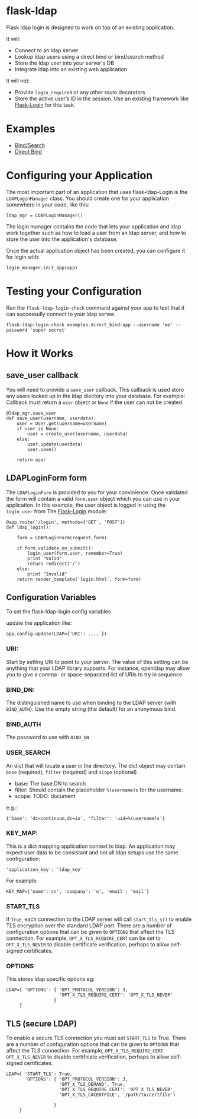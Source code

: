 flask-ldap
==========

Flask ldap login is designed to work on top of an existing application.

It will:

 * Connect to an ldap server
 * Lookup ldap users using a direct bind or bind/search method
 * Store the ldap user into your server's DB
 * Integrate ldap into an existing web application

It will not:

 *  Provide `login_required` or any other route decorators
 *  Store the active user’s ID in the session. Use an existing framework like
    [Flask-Login](https://flask-login.readthedocs.org/en/latest/) for this task.

# Examples

 *  [Bind/Search](https://github.com/srossross/flask-ldap-login/blob/master/examples/bind_search.py)
 *  [Direct Bind](https://github.com/srossross/flask-ldap-login/blob/master/examples/direct_bind.py)

# Configuring your Application

The most important part of an application that uses flask-ldap-Login is the `LDAPLoginManager` class.
You should create one for your application somewhere in your code, like this:

    ldap_mgr = LDAPLoginManager()

The login manager contains the code that lets your application and ldap work together
such as how to load a user from an ldap server,
and how to store the user into the application's database.

Once the actual application object has been created, you can configure it for login with:

    login_manager.init_app(app)

# Testing your Configuration

Run the `flask-ldap-login-check` command against your app
to test that it can successully connect to your ldap server.

    flask-ldap-login-check examples.direct_bind:app --username 'me' --password 'super secret'

# How it Works

## save_user callback

You will need to provide a `save_user` callback.
This callback is used store any users looked up in the ldap diectory into your database. For example:
Callback must return a `user` object or `None` if the user can not be created.

    @ldap_mgr.save_user
    def save_user(username, userdata):
        user = User.get(username=username)
        if user is None:
            user = create_user(username, userdata)
        else:
            user.update(userdata)
            user.save()

        return user

## LDAPLoginForm form

The `LDAPLoginForm` is provided to you for your convinience.
Once validated the form  will contain a valid `form.user`
object which you can use in your application.
In this example, the user object is logged in using the `login_user` from The
[Flask-Login](https://flask-login.readthedocs.org/en/latest/) module:

    @app.route('/login', methods=['GET', 'POST'])
    def ldap_login():

        form = LDAPLoginForm(request.form)

        if form.validate_on_submit():
            login_user(form.user, remember=True)
            print "Valid"
            return redirect('/')
        else:
            print "Invalid"
        return render_template('login.html', form=form)

## Configuration Variables

To set the flask-ldap-login config variables

update the application like:

    app.config.update(LDAP={'URI': ..., })

### URI:

Start by setting URI to point to your server.
The value of this setting can be anything that your LDAP library supports.
For instance, openldap may allow you to give a comma- or space-separated
list of URIs to try in sequence.

### BIND_DN:

The distinguished name to use when binding to the LDAP server (with `BIND_AUTH`).
Use the empty string (the default) for an anonymous bind.

### BIND_AUTH

The password to use with `BIND_DN`

### USER_SEARCH

An  dict that will locate a user in the directory.
The dict object may contain `base` (required), `filter` (required) and `scope` (optional)

 * base: The base DN to search
 * filter:  Should contain the placeholder `%(username)s` for the username.
 * scope: TODO: document

e.g.:

    {'base': 'dc=continuum,dc=io', 'filter': 'uid=%(username)s'}

### KEY_MAP:

This is a dict mapping application context to ldap.
An application may expect user data to be consistant and not all ldap
setups use the same configuration:

    'application_key': 'ldap_key'

For example:

    KEY_MAP={'name':'cn', 'company': 'o', 'email': 'mail'}

### START_TLS

If `True`, each connection to the LDAP server will call `start_tls_s()`
to enable TLS encryption over the standard LDAP port.
There are a number of configuration options that can be given to `OPTIONS` that affect the TLS connection.
For example, `OPT_X_TLS_REQUIRE_CERT` can be set to `OPT_X_TLS_NEVER` to disable certificate verification,
perhaps to allow self-signed certificates.


### OPTIONS

This stores ldap specific options eg:

    LDAP={ 'OPTIONS': { 'OPT_PROTOCOL_VERSION': 3,
                        'OPT_X_TLS_REQUIRE_CERT': 'OPT_X_TLS_NEVER'
                      }
         }

## TLS (secure LDAP)

To enable a secure TLS connection you must set `START_TLS` to True.
There are a number of configuration options that can be given to `OPTIONS` that affect the TLS connection.
For example, `OPT_X_TLS_REQUIRE_CERT` `OPT_X_TLS_NEVER` to disable certificate verification, perhaps to allow self-signed certificates.


    LDAP={ 'START_TLS': True,
           'OPTIONS': { 'OPT_PROTOCOL_VERSION': 3,
                        'OPT_X_TLS_DEMAND', True,
                        'OPT_X_TLS_REQUIRE_CERT': 'OPT_X_TLS_NEVER',
                        'OPT_X_TLS_CACERTFILE', '/path/to/certfile')

                      }
         }


